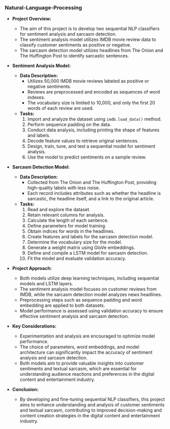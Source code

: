 ### Natural-Language-Processing

- **Project Overview:**
  - The aim of this project is to develop two sequential NLP classifiers for sentiment analysis and sarcasm detection.
  - The sentiment analysis model utilizes IMDB movie review data to classify customer sentiments as positive or negative.
  - The sarcasm detection model utilizes headlines from The Onion and The Huffington Post to identify sarcastic sentences.

- **Sentiment Analysis Model:**
  - **Data Description:**
    - Utilizes 50,000 IMDB movie reviews labeled as positive or negative sentiments.
    - Reviews are preprocessed and encoded as sequences of word indexes.
    - The vocabulary size is limited to 10,000, and only the first 20 words of each review are used.
  - **Tasks:**
    1. Import and analyze the dataset using `imdb.load_data()` method.
    2. Perform sequence padding on the data.
    3. Conduct data analysis, including printing the shape of features and labels.
    4. Decode feature values to retrieve original sentences.
    5. Design, train, tune, and test a sequential model for sentiment analysis.
    6. Use the model to predict sentiments on a sample review.

- **Sarcasm Detection Model:**
  - **Data Description:**
    - Collected from The Onion and The Huffington Post, providing high-quality labels with less noise.
    - Each record includes attributes such as whether the headline is sarcastic, the headline itself, and a link to the original article.
  - **Tasks:**
    1. Read and explore the dataset.
    2. Retain relevant columns for analysis.
    3. Calculate the length of each sentence.
    4. Define parameters for model training.
    5. Obtain indices for words in the headlines.
    6. Create features and labels for the sarcasm detection model.
    7. Determine the vocabulary size for the model.
    8. Generate a weight matrix using GloVe embeddings.
    9. Define and compile a LSTM model for sarcasm detection.
    10. Fit the model and evaluate validation accuracy.

- **Project Approach:**
  - Both models utilize deep learning techniques, including sequential models and LSTM layers.
  - The sentiment analysis model focuses on customer reviews from IMDB, while the sarcasm detection model analyzes news headlines.
  - Preprocessing steps such as sequence padding and word embedding are applied to both datasets.
  - Model performance is assessed using validation accuracy to ensure effective sentiment analysis and sarcasm detection.

- **Key Considerations:**
  - Experimentation and analysis are encouraged to optimize model performance.
  - The choice of parameters, word embeddings, and model architecture can significantly impact the accuracy of sentiment analysis and sarcasm detection.
  - Both models aim to provide valuable insights into customer sentiments and textual sarcasm, which are essential for understanding audience reactions and preferences in the digital content and entertainment industry.

- **Conclusion:**
  - By developing and fine-tuning sequential NLP classifiers, this project aims to enhance understanding and analysis of customer sentiments and textual sarcasm, contributing to improved decision-making and content creation strategies in the digital content and entertainment industry.
